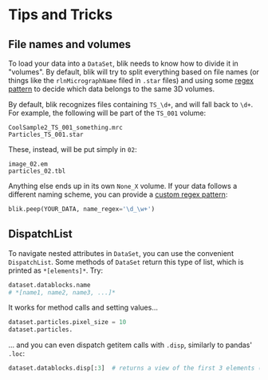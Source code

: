 # Tips and Tricks

## File names and volumes
To load your data into a `DataSet`, blik needs to know how to divide it in "volumes". By default, blik will try to split everything based on file names (or things like the `rlnMicrographName` filed in `.star` files) and using some [regex pattern](https://en.wikipedia.org/wiki/Regular_expression) to decide which data belongs to the same 3D volumes.

By default, blik recognizes files containing `TS_\d+`, and will fall back to `\d+`. For example, the following will be part of the `TS_001` volume:
```
CoolSample2_TS_001_something.mrc
Particles_TS_001.star
```

These, instead, will be put simply in `02`:
```
image_02.em
particles_02.tbl
```

Anything else ends up in its own `None_X` volume. If your data follows a different naming scheme, you can provide a [custom regex pattern](https://regex101.com/):
```python
blik.peep(YOUR_DATA, name_regex='\d_\w+')
```

## DispatchList
To navigate nested attributes in `DataSet`, you can use the convenient `DispatchList`. Some methods of `DataSet` return this type of list, which is printed as `*[elements]*`. Try:
```python
dataset.datablocks.name
# *[name1, name2, name3, ...]*
```

It works for method calls and setting values...
```python
dataset.particles.pixel_size = 10
dataset.particles.
```

... and you can even dispatch getitem calls with `.disp`, similarly to pandas' `.loc`:
```python
dataset.datablocks.disp[:3]  # returns a view of the first 3 elements (if possible) of each datablock
```
